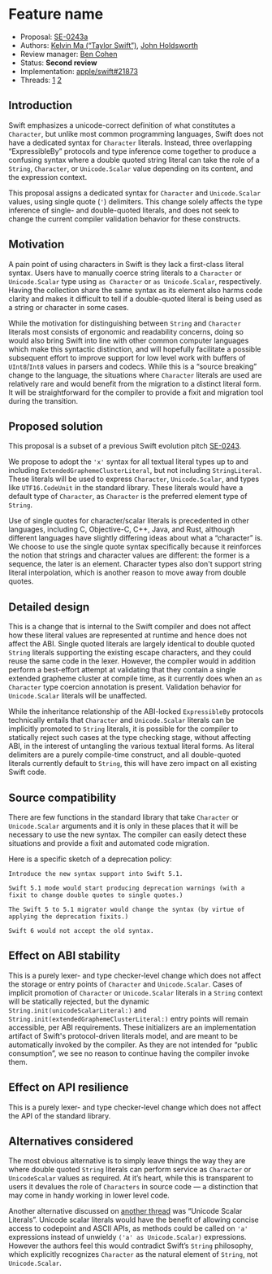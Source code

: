 # Feature name

* Proposal: [SE-0243a](0243a-single-quoted-character-literals.md)
* Authors: [Kelvin Ma (“Taylor Swift”)](https://github.com/kelvin13), [John Holdsworth](https://github.com/johnno1962)
* Review manager: [Ben Cohen](https://github.com/airspeedswift)
* Status: **Second review** 
* Implementation: [apple/swift#21873](https://github.com/apple/swift/pull/21873)
* Threads: [1](https://forums.swift.org/t/prepitch-character-integer-literals/10442) [2](https://forums.swift.org/t/se-0243-codepoint-and-character-literals/21188)

## Introduction

Swift emphasizes a unicode-correct definition of what constitutes a `Character`, but unlike most common programming languages, Swift does not have a dedicated syntax for `Character` literals. Instead, three overlapping “ExpressibleBy” protocols and type inference come together to produce a confusing syntax where a double quoted string literal can take the role of a `String`, `Character`, or `Unicode.Scalar` value depending on its content, and the expression context. 

This proposal assigns a dedicated syntax for `Character` and `Unicode.Scalar` values, using single quote (`'`) delimiters. This change solely affects the type inference of single- and double-quoted literals, and does not seek to change the current compiler validation behavior for these constructs.

## Motivation

A pain point of using characters in Swift is they lack a first-class literal syntax. Users have to manually coerce string literals to a `Character` or `Unicode.Scalar` type using `as Character` or `as Unicode.Scalar`, respectively. Having the collection share the same syntax as its element also harms code clarity and makes it difficult to tell if a double-quoted literal is being used as a string or character in some cases.

While the motivation for distinguishing between `String` and `Character` literals most consists of ergonomic and readability concerns, doing so would also bring Swift into line with other common computer languages which make this syntactic distinction, and will hopefully facilitate a possible subsequent effort to improve support for low level work with buffers of `UInt8`/`Int8` values in parsers and codecs. While this is a “source breaking” change to the language, the situations where `Character` literals are used are relatively rare and would benefit from the migration to a distinct literal form. It will be straightforward for the compiler to provide a fixit and migration tool during the transition.

## Proposed solution

This proposal is a subset of a previous Swift evolution pitch [SE-0243](0243-codepoint-and-character-literals.md).

We propose to adopt the `'x'` syntax for all textual literal types up to and including `ExtendedGraphemeClusterLiteral`, but not including `StringLiteral`. These literals will be used to express `Character`, `Unicode.Scalar`, and types like `UTF16.CodeUnit` in the standard library. These literals would have a default type of `Character`, as `Character` is the preferred element type of `String`. 

Use of single quotes for character/scalar literals is precedented in other languages, including C, Objective-C, C++, Java, and Rust, although different languages have slightly differing ideas about what a “character” is. We choose to use the single quote syntax specifically because it reinforces the notion that strings and character values are different: the former is a sequence, the later is an element. Character types also don't support string literal interpolation, which is another reason to move away from double quotes.

## Detailed design

This is a change that is internal to the Swift compiler and does not affect how these literal values are represented at runtime and hence does not affect the ABI. Single quoted literals are largely identical to double quoted `String` literals supporting the existing escape characters, and they could reuse the same code in the lexer. However, the compiler would in addition perform a best-effort attempt at validating that they contain a single extended grapheme cluster at compile time, as it currently does when an `as Character` type coercion annotation is present. Validation behavior for `Unicode.Scalar` literals will be unaffected. 

While the inheritance relationship of the ABI-locked `ExpressibleBy` protocols technically entails that `Character` and `Unicode.Scalar` literals can be implicitly promoted to `String` literals, it is possible for the compiler to statically reject such cases at the type checking stage, without affecting ABI, in the interest of untangling the various textual literal forms. As literal delimiters are a purely compile-time construct, and all double-quoted literals currently default to `String`, this will have zero impact on all existing Swift code.

## Source compatibility

There are few functions in the standard library that take `Character` or `Unicode.Scalar` arguments and it is only in these places that it will be necessary to use the new syntax. The compiler can easily detect these situations and provide a fixit and automated code migration.

Here is a specific sketch of a deprecation policy:

    Introduce the new syntax support into Swift 5.1.

    Swift 5.1 mode would start producing deprecation warnings (with a fixit to change double quotes to single quotes.)

    The Swift 5 to 5.1 migrator would change the syntax (by virtue of applying the deprecation fixits.)

    Swift 6 would not accept the old syntax.

## Effect on ABI stability

This is a purely lexer- and type checker-level change which does not affect the storage or entry points of `Character` and `Unicode.Scalar`. Cases of implicit promotion of `Character` or `Unicode.Scalar` literals in a `String` context will be statically rejected, but the dynamic `String.init(unicodeScalarLiteral:)` and `String.init(extendedGraphemeClusterLiteral:)` entry points will remain accessible, per ABI requirements. These initializers are an implementation artifact of Swift's protocol-driven literals model, and are meant to be automatically invoked by the compiler. As they are not intended for “public consumption”, we see no reason to continue having the compiler invoke them.

## Effect on API resilience

This is a purely lexer- and type checker-level change which does not affect the API of the standard library.

## Alternatives considered

The most obvious alternative is to simply leave things the way they are where double quoted `String` literals can perform service as `Character` or `UnicodeScalar` values as required. At it’s heart, while this is transparent to users it devalues the role of `Characters` in source code — a distinction that may come in handy working in lower level code. 

Another alternative discussed on [another thread](https://forums.swift.org/t/unicode-scalar-literals/22224) was “Unicode Scalar Literals”. Unicode scalar literals would have the benefit of allowing concise access to codepoint and ASCII APIs, as methods could be called on `'a'` expressions instead of unwieldy `('a' as Unicode.Scalar)` expressions. However the authors feel this would contradict Swift’s `String` philosophy, which explicitly recognizes `Character` as the natural element of `String`, not `Unicode.Scalar`.
